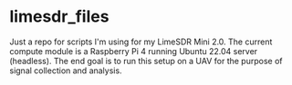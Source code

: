 # limesdr_files
Just a repo for scripts I'm using for my LimeSDR Mini 2.0. The current compute module is a Raspberry Pi 4 running Ubuntu 22.04 server (headless). The end goal is to run this setup on a UAV for the purpose of signal collection and analysis.
